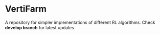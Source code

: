 # VertiFarm
A repository for simpler implementations of different RL algorithms. Check **develop branch** for latest updates 
